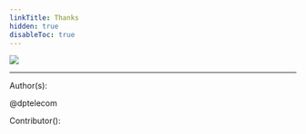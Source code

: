 ```yaml
---
linkTitle: Thanks
hidden: true
disableToc: true
---
```


![](/mailing/images/thanks.png)




---
Author(s):

@dptelecom

Contributor():
